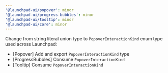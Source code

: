 ```yaml
---
'@launchpad-ui/popover': minor
'@launchpad-ui/progress-bubbles': minor
'@launchpad-ui/tooltip': minor
'@launchpad-ui/core': minor
---
```


Change from string literal union type to `PopoverInteractionKind` enum type used across Launchpad:

- [Popover] Add and export `PopoverInteractionKind` type
- [ProgressBubbles] Consume `PopoverInteractionKind`
- [Tooltip] Consume `PopoverInteractionKind`
